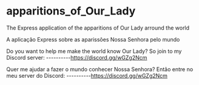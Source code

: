 # apparitions_of_Our_Lady
The Express application of the apparitions of Our Lady arround the world

A aplicação Express sobre as aparissões Nossa Senhora pelo mundo

Do you want to help me make the world know Our Lady? So join to my Discord server:
----------https://discord.gg/wGZg2Ncm

Quer me ajudar a fazer o mundo conhecer Nossa Senhora? Então entre no meu server do Discord:
----------https://discord.gg/wGZg2Ncm
